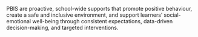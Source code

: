 PBIS are proactive, school-wide supports that promote positive behaviour, create a safe and inclusive environment, and support learners’ social-emotional well-being through consistent expectations, data-driven decision-making, and targeted interventions.
